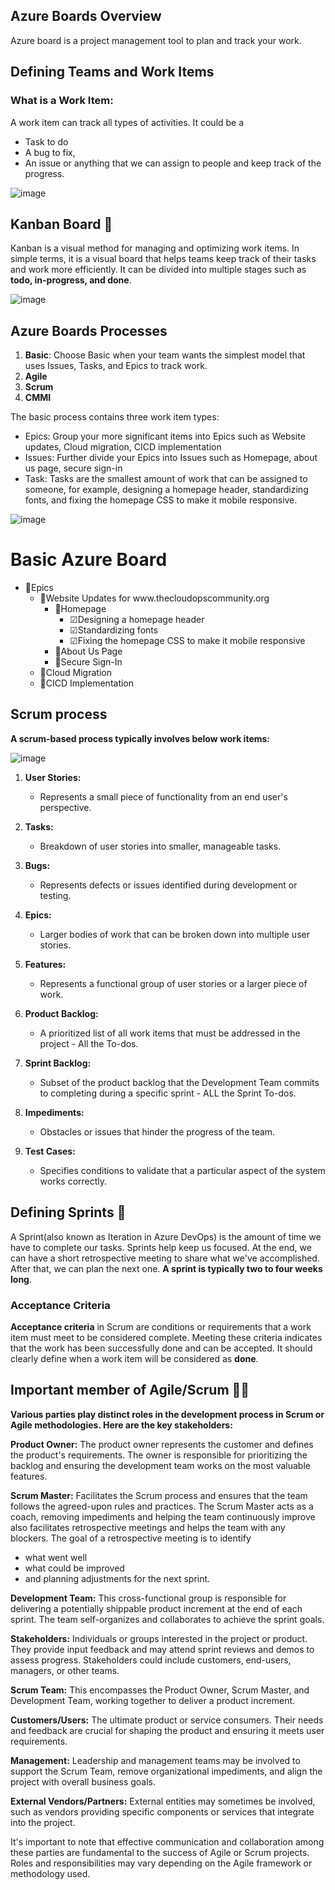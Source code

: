 ## Azure Boards Overview 
Azure board is a project management tool to plan and track your work.

## Defining Teams and Work Items

### What is a Work Item:
A work item can track all types of activities. It could be a 
*  Task to do
*  A bug to fix,
*  An issue
or anything that we can assign to people and keep track of the progress.

![image](https://github.com/piyushsachdeva/AzureDevOps-Zero-to-Hero/assets/40286378/4600d0ae-031b-44d2-bbae-58de5abc8620)

## Kanban Board 📃

Kanban is a visual method for managing and optimizing work items. In simple terms, it is a visual board that helps teams keep track of their tasks and work more efficiently. It can be divided into multiple stages such as **todo, in-progress, and done**.

![image](https://github.com/piyushsachdeva/AzureDevOps-Zero-to-Hero/assets/40286378/3f515a9f-8757-4348-84a4-e127b2137342)

## Azure Boards Processes

1) **Basic**: Choose Basic when your team wants the simplest model that uses Issues, Tasks, and Epics to track work.
2) **Agile**
3) **Scrum**
4) **CMMI**

The basic process contains three work item types:
- Epics: Group your more significant items into Epics such as Website updates, Cloud migration, CICD implementation
- Issues: Further divide your Epics into Issues such as Homepage, about us page, secure sign-in
- Task: Tasks are the smallest amount of work that can be assigned to someone, for example, designing a homepage header, standardizing fonts, and fixing the homepage CSS to make it mobile responsive.

![image](https://github.com/piyushsachdeva/AzureDevOps-Zero-to-Hero/assets/40286378/b271128e-b3e5-422c-81e4-14321916fa15)


<h1>Basic Azure Board</h1>

<ul>
  <li class="epic">
    <span class="icon">👑</span>Epics
    <ul>
      <li class="epic">
        <span class="icon">👑</span>Website Updates for www.thecloudopscommunity.org
        <ul>
          <li class="issue">
            <span class="icon">📗</span>Homepage
            <ul>
              <li class="task"> <span class="icon">☑</span>Designing a homepage header </li>
              <li class="task"> <span class="icon">☑</span>Standardizing fonts </li>
              <li class="task"> <span class="icon">☑</span>Fixing the homepage CSS to make it mobile responsive </li>
            </ul>
          </li>
          <li class="issue">
            <span class="icon">📗</span>About Us Page
            <ul>
              <!-- Add specific tasks for the About Us Page -->
            </ul>
          </li>
          <li class="issue">
            <span class="icon">📗</span>Secure Sign-In
            <ul>
              <!-- Add specific tasks for Secure Sign-In -->
            </ul>
          </li>
        </ul>
      </li>
      <li class="epic">
        <span class="icon">👑</span>Cloud Migration
        <ul>
          <!-- Add specific tasks for Cloud Migration -->
        </ul>
      </li>
      <li class="epic">
        <span class="icon">👑</span>CICD Implementation
        <ul>
          <!-- Add specific tasks for CICD Implementation -->
        </ul>
      </li>
    </ul>
  </li>
</ul>


## Scrum process
**A scrum-based process typically involves below work items:**

![image](https://github.com/piyushsachdeva/AzureDevOps-Zero-to-Hero/assets/40286378/64189a73-f4e3-40ce-b60a-eea09536a25c)

1. **User Stories:**
   - Represents a small piece of functionality from an end user's perspective.

2. **Tasks:**
   - Breakdown of user stories into smaller, manageable tasks.

3. **Bugs:**
   - Represents defects or issues identified during development or testing.

4. **Epics:**
   - Larger bodies of work that can be broken down into multiple user stories.

5. **Features:**
   - Represents a functional group of user stories or a larger piece of work.

6. **Product Backlog:**
   - A prioritized list of all work items that must be addressed in the project - All the To-dos.

7. **Sprint Backlog:**
   - Subset of the product backlog that the Development Team commits to completing during a specific sprint - ALL the Sprint To-dos.

8. **Impediments:**
   - Obstacles or issues that hinder the progress of the team.

9. **Test Cases:**
   - Specifies conditions to validate that a particular aspect of the system works correctly.


## Defining Sprints 📅

A Sprint(also known as Iteration in Azure DevOps) is the amount of time we have to complete our tasks. Sprints help keep us focused. At the end, we can have a short retrospective meeting to share what we've accomplished. After that, we can plan the next one.
**A sprint is typically two to four weeks long**.

### Acceptance Criteria

**Acceptance criteria** in Scrum are conditions or requirements that a work item must meet to be considered complete. Meeting these criteria indicates that the work has been successfully done and can be accepted. It should clearly define when a work item will be considered as **done**.

## Important member of Agile/Scrum 🕵️‍♂️

**Various parties play distinct roles in the development process in Scrum or Agile methodologies. Here are the key stakeholders:**

**Product Owner:** The product owner represents the customer and defines the product's requirements. The owner is responsible for prioritizing the backlog and ensuring the development team works on the most valuable features.

**Scrum Master:** Facilitates the Scrum process and ensures that the team follows the agreed-upon rules and practices. The Scrum Master acts as a coach, removing impediments and helping the team continuously improve also facilitates retrospective meetings and helps the team with any blockers. The goal of a retrospective meeting is to identify 
  - what went well
  - what could be improved
  - and planning adjustments for the next sprint.

**Development Team:** This cross-functional group is responsible for delivering a potentially shippable product increment at the end of each sprint. The team self-organizes and collaborates to achieve the sprint goals.

**Stakeholders:** Individuals or groups interested in the project or product. They provide input feedback and may attend sprint reviews and demos to assess progress. Stakeholders could include customers, end-users, managers, or other teams.

**Scrum Team:** This encompasses the Product Owner, Scrum Master, and Development Team, working together to deliver a product increment.

**Customers/Users:** The ultimate product or service consumers. Their needs and feedback are crucial for shaping the product and ensuring it meets user requirements.

**Management:** Leadership and management teams may be involved to support the Scrum Team, remove organizational impediments, and align the project with overall business goals.

**External Vendors/Partners:** External entities may sometimes be involved, such as vendors providing specific components or services that integrate into the project.

It's important to note that effective communication and collaboration among these parties are fundamental to the success of Agile or Scrum projects. Roles and responsibilities may vary depending on the Agile framework or methodology used.

